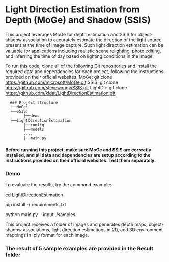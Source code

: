 # Light Direction Estimation from Depth (MoGe) and Shadow (SSIS)

This project leverages MoGe for depth estimation and SSIS for object-shadow association to accurately estimate the direction of the light source present at the time of image capture.
Such light direction estimation can be valuable for applications including realistic scene relighting, photo editing, and inferring the time of day based on lighting conditions in the image.

To run this code, clone all of the following Git repositories and install the required data and dependencies for each project, following the instructions provided on their official websites.
MoGe:   git clone https://github.com/microsoft/MoGe.git
SSIS:   git clone https://github.com/stevewongv/SSIS.git
LightDir: git clone https://github.com/kidat/LightDirectionEstimation.git

      ### Project structure
      ├──MoGe: 
      ├──SSIS: 
            ├──demo
      ├──LightDirectionEstimation
            ├──config
            ├──models
            .....
            ├──main.py
            
#### Before running this project, make sure MoGe and SSIS are correctly installed, and all data and dependencies are setup according to the instructions provided on their official websites. Test them separately.
   
### Demo

To evaluate the results, try the command example:

cd LightDirectionEstimation

pip install -r requirements.txt

python main.py --input ./samples


This project receives a folder of images and generates depth maps, object-shadow associations, light direction estimations in 2D, and 3D environment mappings in .ply format for each image.

### The result of 5 sample examples are provided in the Result folder
